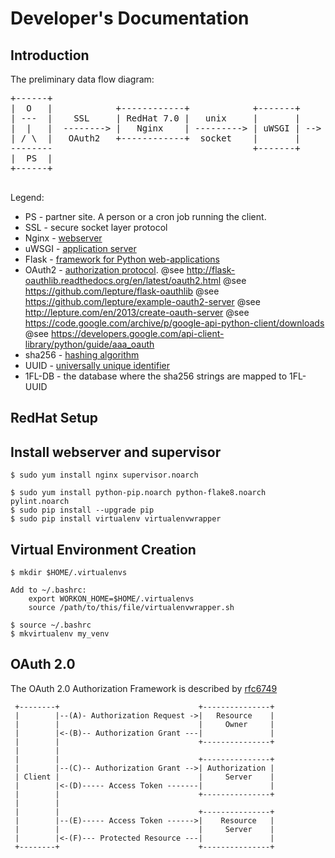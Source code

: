 # Developer's Documentation

## Introduction

The preliminary data flow diagram:

<pre>
+------+                                                                                 ________
|  O   |            +------------+            +-------+     +-------+                  /__________\
| ---  |    SSL     | RedHat 7.0 |   unix     |       |     |       |   sha256 IDs    |            |
|  |   |  --------> |   Nginx    | ---------> | uWSGI | --> | Flask | < =========== > |  1FL-DB    |
| / \  |   OAuth2   +------------+  socket    |       |     |  App  |    1FL-UUID     |  MySQL?    |
--------                                      +-------+     +-------+                 |            |
|  PS  |                                                                               \__________/
+------+

</pre>

Legend:

* PS - partner site. A person or a cron job running the client.
* SSL - secure socket layer protocol
* Nginx - [webserver](https://en.wikipedia.org/wiki/Nginx)
* uWSGI - [application server](http://uwsgi-docs.readthedocs.org/en/latest/WSGIquickstart.html)
* Flask - [framework for Python web-applications](http://flask.pocoo.org/)
* OAuth2 - [authorization protocol](https://tools.ietf.org/html/rfc6749).
    @see http://flask-oauthlib.readthedocs.org/en/latest/oauth2.html
    @see https://github.com/lepture/flask-oauthlib
    @see https://github.com/lepture/example-oauth2-server
    @see http://lepture.com/en/2013/create-oauth-server
    @see https://code.google.com/archive/p/google-api-python-client/downloads
    @see https://developers.google.com/api-client-library/python/guide/aaa_oauth
* sha256 - [hashing algorithm](https://en.wikipedia.org/wiki/SHA-2)
* UUID - [universally unique identifier](https://en.wikipedia.org/wiki/Universally_unique_identifier)
* 1FL-DB - the database where the sha256 strings are mapped to 1FL-UUID


## RedHat Setup

## Install webserver and supervisor
    $ sudo yum install nginx supervisor.noarch

    $ sudo yum install python-pip.noarch python-flake8.noarch pylint.noarch
    $ sudo pip install --upgrade pip
    $ sudo pip install virtualenv virtualenvwrapper

## Virtual Environment Creation

    $ mkdir $HOME/.virtualenvs

    Add to ~/.bashrc:
        export WORKON_HOME=$HOME/.virtualenvs
        source /path/to/this/file/virtualenvwrapper.sh

    $ source ~/.bashrc
    $ mkvirtualenv my_venv


## OAuth 2.0

The OAuth 2.0 Authorization Framework is described by
[rfc6749](https://tools.ietf.org/html/rfc6749)


     +--------+                               +---------------+
     |        |--(A)- Authorization Request ->|   Resource    |
     |        |                               |     Owner     |
     |        |<-(B)-- Authorization Grant ---|               |
     |        |                               +---------------+
     |        |
     |        |                               +---------------+
     |        |--(C)-- Authorization Grant -->| Authorization |
     | Client |                               |     Server    |
     |        |<-(D)----- Access Token -------|               |
     |        |                               +---------------+
     |        |
     |        |                               +---------------+
     |        |--(E)----- Access Token ------>|    Resource   |
     |        |                               |     Server    |
     |        |<-(F)--- Protected Resource ---|               |
     +--------+                               +---------------+
